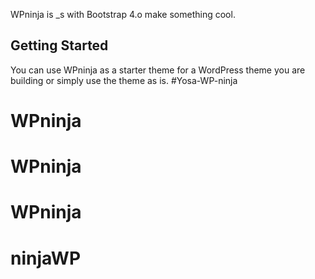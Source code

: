 
WPninja is _s with Bootstrap 4.o make something cool.

Getting Started
---------------

You can use WPninja as a starter theme for a WordPress theme you are building or simply use the theme as is. 
#Yosa-WP-ninja
# WPninja
# WPninja
# WPninja
# ninjaWP
